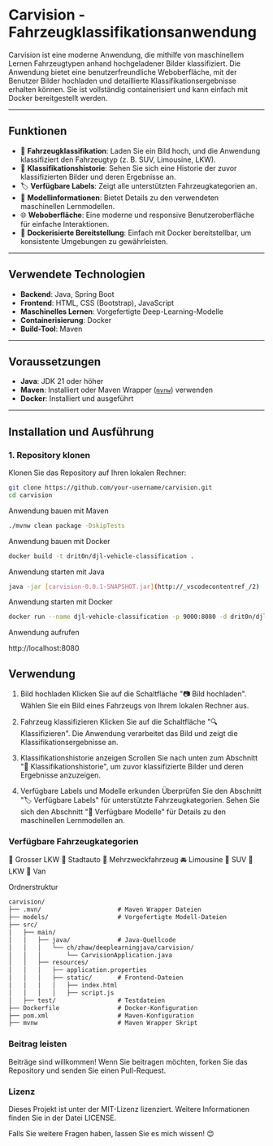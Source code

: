 # **Carvision - Fahrzeugklassifikationsanwendung**

Carvision ist eine moderne Anwendung, die mithilfe von maschinellem Lernen Fahrzeugtypen anhand hochgeladener Bilder klassifiziert. Die Anwendung bietet eine benutzerfreundliche Weboberfläche, mit der Benutzer Bilder hochladen und detaillierte Klassifikationsergebnisse erhalten können. Sie ist vollständig containerisiert und kann einfach mit Docker bereitgestellt werden.

---

## **Funktionen**
- 🚗 **Fahrzeugklassifikation**: Laden Sie ein Bild hoch, und die Anwendung klassifiziert den Fahrzeugtyp (z. B. SUV, Limousine, LKW).
- 📜 **Klassifikationshistorie**: Sehen Sie sich eine Historie der zuvor klassifizierten Bilder und deren Ergebnisse an.
- 🏷️ **Verfügbare Labels**: Zeigt alle unterstützten Fahrzeugkategorien an.
- 🧠 **Modellinformationen**: Bietet Details zu den verwendeten maschinellen Lernmodellen.
- 🌐 **Weboberfläche**: Eine moderne und responsive Benutzeroberfläche für einfache Interaktionen.
- 🐳 **Dockerisierte Bereitstellung**: Einfach mit Docker bereitstellbar, um konsistente Umgebungen zu gewährleisten.

---

## **Verwendete Technologien**
- **Backend**: Java, Spring Boot
- **Frontend**: HTML, CSS (Bootstrap), JavaScript
- **Maschinelles Lernen**: Vorgefertigte Deep-Learning-Modelle
- **Containerisierung**: Docker
- **Build-Tool**: Maven

---

## **Voraussetzungen**
- **Java**: JDK 21 oder höher
- **Maven**: Installiert oder Maven Wrapper ([`mvnw`](mvnw )) verwenden
- **Docker**: Installiert und ausgeführt

---

## **Installation und Ausführung**

### **1. Repository klonen**
Klonen Sie das Repository auf Ihren lokalen Rechner:
```bash
git clone https://github.com/your-username/carvision.git
cd carvision
```

Anwendung bauen mit Maven
```bash
./mvnw clean package -DskipTests
```

Anwendung bauen mit Docker
```bash
docker build -t drit0n/djl-vehicle-classification .
```

Anwendung starten mit Java
```bash
java -jar [carvision-0.0.1-SNAPSHOT.jar](http://_vscodecontentref_/2)
```

Anwendung starten mit Docker
```bash
docker run --name djl-vehicle-classification -p 9000:8080 -d drit0n/djl-vehicle-classification
```

Anwendung aufrufen

http://localhost:8080


## Verwendung
1. Bild hochladen
Klicken Sie auf die Schaltfläche "📷 Bild hochladen".
Wählen Sie ein Bild eines Fahrzeugs von Ihrem lokalen Rechner aus.

2. Fahrzeug klassifizieren
Klicken Sie auf die Schaltfläche "🔍 Klassifizieren".
Die Anwendung verarbeitet das Bild und zeigt die Klassifikationsergebnisse an.

3. Klassifikationshistorie anzeigen
Scrollen Sie nach unten zum Abschnitt "📜 Klassifikationshistorie", um zuvor klassifizierte Bilder und deren Ergebnisse anzuzeigen.

4. Verfügbare Labels und Modelle erkunden
Überprüfen Sie den Abschnitt "🏷️ Verfügbare Labels" für unterstützte Fahrzeugkategorien.
Sehen Sie sich den Abschnitt "🧠 Verfügbare Modelle" für Details zu den maschinellen Lernmodellen an.

### Verfügbare Fahrzeugkategorien
🚛 Grosser LKW
🚗 Stadtauto
🚐 Mehrzweckfahrzeug
🚘 Limousine
🚙 SUV
🚚 LKW
🚐 Van

Ordnerstruktur

```markdown
carvision/
├── .mvn/                     # Maven Wrapper Dateien
├── models/                   # Vorgefertigte Modell-Dateien
├── src/
│   ├── main/
│   │   ├── java/             # Java-Quellcode
│   │   │   └── ch/zhaw/deeplearningjava/carvision/
│   │   │       └── CarvisionApplication.java
│   │   ├── resources/
│   │   │   ├── application.properties
│   │   │   ├── static/       # Frontend-Dateien
│   │   │   │   ├── index.html
│   │   │   │   ├── script.js
│   ├── test/                 # Testdateien
├── Dockerfile                # Docker-Konfiguration
├── pom.xml                   # Maven-Konfiguration
├── mvnw                      # Maven Wrapper Skript
```


### Beitrag leisten
Beiträge sind willkommen! Wenn Sie beitragen möchten, forken Sie das Repository und senden Sie einen Pull-Request.

### Lizenz
Dieses Projekt ist unter der MIT-Lizenz lizenziert. Weitere Informationen finden Sie in der Datei LICENSE.

Falls Sie weitere Fragen haben, lassen Sie es mich wissen! 😊